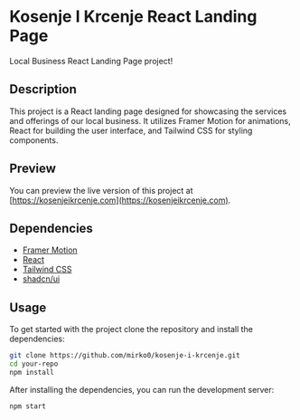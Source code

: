 # Kosenje I Krcenje React Landing Page

Local Business React Landing Page project!

## Description

This project is a React landing page designed for showcasing the services and offerings of our local business. 
It utilizes Framer Motion for animations, React for building the user interface, and Tailwind CSS for styling components.

## Preview

You can preview the live version of this project at [https://kosenjeikrcenje.com](https://kosenjeikrcenje.com).

## Dependencies

- [Framer Motion](https://www.framer.com/motion/)
- [React](https://react.dev/)
- [Tailwind CSS](https://tailwindcss.com/)
- [shadcn/ui](https://ui.shadcn.com/)

## Usage

To get started with the project clone the repository and install the dependencies:

```bash
git clone https://github.com/mirko0/kosenje-i-krcenje.git
cd your-repo
npm install
```

After installing the dependencies, you can run the development server:
```bash
npm start
```
